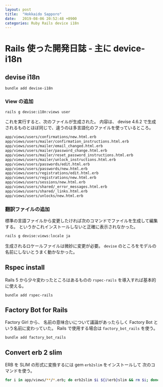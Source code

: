 ```yaml
---
layout: post
title:  "Hokkaido Sapporo"
date:   2019-08-06 20:52:48 +0900
categories: Ruby Rails device i18n
---
```


# Rails 使った開発日誌 - 主に device-i18n

## devise i18n


```
bundle add devise-i18n
```

### View の追加

```sh
rails g devise:i18n:views user  
```

これを実行すると、次のファイルが生成された。
内容は、 devise 4.6.2 で生成されるものとほぼ同じで、違うのは多言語化のファイルを使っているところ。

```sh
app/views/users/confirmations/new.html.erb
app/views/users/mailer/confirmation_instructions.html.erb 
app/views/users/mailer/email_changed.html.erb 
app/views/users/mailer/password_change.html.erb 
app/views/users/mailer/reset_password_instructions.html.erb 
app/views/users/mailer/unlock_instructions.html.erb 
app/views/users/passwords/edit.html.erb 
app/views/users/passwords/new.html.erb 
app/views/users/registrations/edit.html.erb 
app/views/users/registrations/new.html.erb
app/views/users/sessions/new.html.erb
app/views/users/shared/_error_messages.html.erb
app/views/users/shared/_links.html.erb
app/views/users/unlocks/new.html.erb 
```

### 翻訳ファイルの追加

標準の言語ファイルから変更したければ次のコマンドでファイルを生成して編集する。
というかこれインストールしないと正確に表示されなかった。

```sh
rails g devise:views:locale ja
```

生成されるロケールファイルは微妙に変更が必要。
`devise` のところをモデルの名前にしないとうまく動かなかった。
 
## Rspec install

Rails 5 から少々変わったところはあるものの `rspec-rails` を導入すれば基本的に使える。

```
bundle add rspec-rails
```
    
## Factory Bot for Rails

Factory Girl から、 名前の意味合いについて議論があったらしく Factory Bot という名前に変わっていた。
Rails で使用する場合は `factory_bot_rails` を使う。

```
bundle add factory_bot_rails
```

## Convert erb 2 slim

ERB を SLIM の形式に変換するには gem `erb2slim` をインストールして 次のコマンドを使う。

```sh
for i in app/views/**/*.erb; do erb2slim $i ${i%erb}slim && rm $i; done
```
